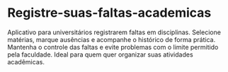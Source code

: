# Registre-suas-faltas-academicas
Aplicativo para universitários registrarem faltas em disciplinas. Selecione matérias, marque ausências e acompanhe o histórico de forma prática. Mantenha o controle das faltas e evite problemas com o limite permitido pela faculdade. Ideal para quem quer organizar suas atividades acadêmicas.
